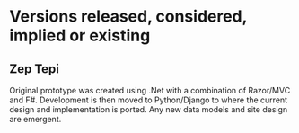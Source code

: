 # Versions released, considered, implied or existing

## Zep Tepi
Original prototype was created using .Net with a combination of Razor/MVC and F#. Development is then moved to Python/Django to where the current design and implementation is ported. Any new data models and site design are emergent.
